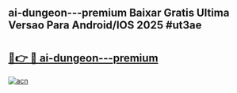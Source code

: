 ## ai-dungeon---premium Baixar Gratis Ultima Versao Para Android/IOS 2025 #ut3ae

# <h2><a href="https://ainizakaria.my?title=ai-dungeon---premium&ref=20M">🔗👉 🔴 ai-dungeon---premium</a></h2>

[![acn](https://github.com/user-attachments/assets/0f9c940e-d8b0-45ae-aac7-cd30a18b3e1c)](https://ainizakaria.my?title=ai-dungeon---premium&ref=20M)

